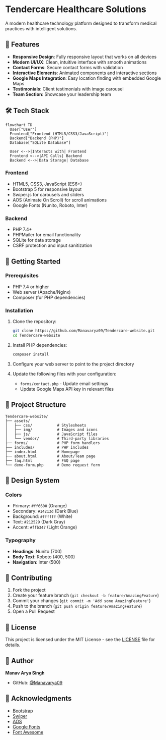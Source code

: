 # Tendercare Healthcare Solutions

A modern healthcare technology platform designed to transform medical practices with intelligent solutions.

## 🌟 Features

- **Responsive Design**: Fully responsive layout that works on all devices
- **Modern UI/UX**: Clean, intuitive interface with smooth animations
- **Contact Forms**: Secure contact forms with validation
- **Interactive Elements**: Animated components and interactive sections
- **Google Maps Integration**: Easy location finding with embedded Google Maps
- **Testimonials**: Client testimonials with image carousel
- **Team Section**: Showcase your leadership team

## 🛠️ Tech Stack

```mermaid
flowchart TD
  User["User"]
  Frontend["Frontend (HTML5/CSS3/JavaScript)"]
  Backend["Backend (PHP)"]
  Database["SQLite Database"]
  
  User <-->|Interacts with| Frontend
  Frontend <-->|API Calls| Backend
  Backend <-->|Data Storage| Database
```

### Frontend
- HTML5, CSS3, JavaScript (ES6+)
- Bootstrap 5 for responsive layout
- Swiper.js for carousels and sliders
- AOS (Animate On Scroll) for scroll animations
- Google Fonts (Nunito, Roboto, Inter)

### Backend
- PHP 7.4+
- PHPMailer for email functionality
- SQLite for data storage
- CSRF protection and input sanitization

## 🚀 Getting Started

### Prerequisites
- PHP 7.4 or higher
- Web server (Apache/Nginx)
- Composer (for PHP dependencies)

### Installation
1. Clone the repository:
   ```bash
   git clone https://github.com/Manavarya09/Tendercare-website.git
   cd Tendercare-website
   ```

2. Install PHP dependencies:
   ```bash
   composer install
   ```

3. Configure your web server to point to the project directory

4. Update the following files with your configuration:
   - `forms/contact.php` - Update email settings
   - Update Google Maps API key in relevant files

## 📂 Project Structure

```
Tendercare-website/
├── assets/
│   ├── css/           # Stylesheets
│   ├── img/           # Images and icons
│   ├── js/            # JavaScript files
│   └── vendor/        # Third-party libraries
├── forms/             # PHP form handlers
├── includes/          # PHP includes
├── index.html         # Homepage
├── about.html         # About/Team page
├── faq.html           # FAQ page
└── demo-form.php      # Demo request form
```

## 🎨 Design System

### Colors
- Primary: `#ff6600` (Orange)
- Secondary: `#14213d` (Dark Blue)
- Background: `#ffffff` (White)
- Text: `#212529` (Dark Gray)
- Accent: `#ffb347` (Light Orange)

### Typography
- **Headings**: Nunito (700)
- **Body Text**: Roboto (400, 500)
- **Navigation**: Inter (500)

## 🤝 Contributing

1. Fork the project
2. Create your feature branch (`git checkout -b feature/AmazingFeature`)
3. Commit your changes (`git commit -m 'Add some AmazingFeature'`)
4. Push to the branch (`git push origin feature/AmazingFeature`)
5. Open a Pull Request

## 📄 License

This project is licensed under the MIT License - see the [LICENSE](LICENSE) file for details.

## 👤 Author

**Manav Arya Singh**
- GitHub: [@Manavarya09](https://github.com/Manavarya09)

## 🙏 Acknowledgments

- [Bootstrap](https://getbootstrap.com/)
- [Swiper](https://swiperjs.com/)
- [AOS](https://michalsnik.github.io/aos/)
- [Google Fonts](https://fonts.google.com/)
- [Font Awesome](https://fontawesome.com/)
